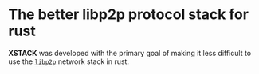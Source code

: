 # The better libp2p protocol stack for rust

**XSTACK** was developed with the primary goal of making it less difficult to use the [`libp2p`](https://libp2p.io/) network stack in rust.
